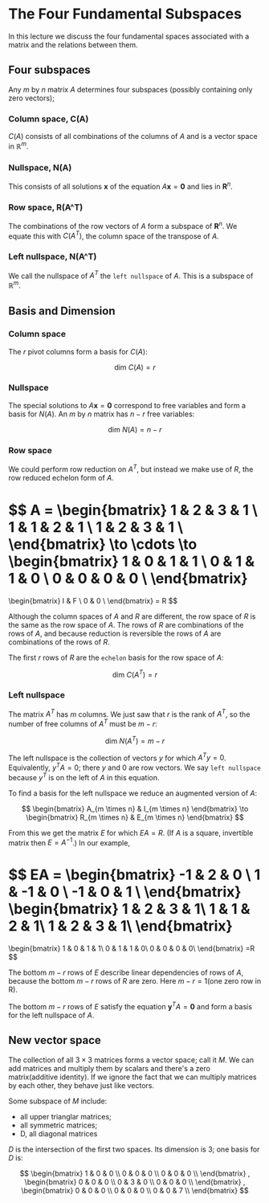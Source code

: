 # The Four Fundamental Subspaces

In this lecture we discuss the four fundamental spaces associated with a matrix and the relations between them.

## Four subspaces

Any $m$ by $n$ matrix $A$ determines four subspaces (possibly containing only zero vectors);

### Column space, C(A)

$C(A)$ consists of all combinations of the columns of $A$ and is a vector space in $\mathbb{R}^m$.

### Nullspace, N(A)

This consists of all solutions $\mathbf{x}$ of the equation $A\mathbf{x} = \mathbf{0}$ and lies in $\mathbf{R}^n$.

### Row space, R(A^T)

The combinations of the row vectors of $A$ form a subspace of $\mathbf{R}^n$. We equate this with $C(A^T)$, the column space of the transpose of $A$.

### Left nullspace, N(A^T)

We call the nullspace of $A^T$ the `left nullspace` of $A$. This is a subspace of $\mathbb{R}^m$.

## Basis and Dimension

### Column space

The $r$ pivot columns form a basis for $C(A)$:

$$
\text{dim } C(A) = r
$$

### Nullspace

The special solutions to $A\mathbf{x} = \mathbf{0}$ correspond to free variables and form a basis for $N(A)$. An $m$ by $n$ matrix has $n - r$ free variables:

$$
\text{dim } N(A) = n - r
$$

### Row space

We could perform row reduction on $A^T$, but instead we make use of $R$, the row reduced echelon form of $A$.

$$
A =
\begin{bmatrix}
1 & 2 & 3 & 1 \\
1 & 1 & 2 & 1 \\
1 & 2 & 3 & 1 \\
\end{bmatrix}
\to
\cdots
\to
\begin{bmatrix}
1 & 0 & 1 & 1 \\
0 & 1 & 1 & 0 \\
0 & 0 & 0 & 0 \\
\end{bmatrix}
=
\begin{bmatrix}
I & F \\
0 & 0 \\
\end{bmatrix}
= R
$$

Although the column spaces of $A$ and $R$ are different, the row space of $R$ is the same as the row space of $A$. The rows of $R$ are combinations of the rows of $A$, and because reduction is reversible the rows of $A$ are combinations of the rows of $R$.

The first $r$ rows of $R$ are the `echelon` basis for the row space of $A$:

$$
\text{dim } C(A^T) = r
$$

### Left nullspace

The matrix $A^T$ has $m$ columns. We just saw that $r$ is the rank of $A^T$, so the number of free columns of $A^T$ must be $m - r$:

$$
\text{dim } N(A^T) = m - r
$$

The left nullspace is the collection of vectors $y$ for which $A^Ty = 0$. Equivalently, $y^TA = 0$; there $y$ and $0$ are row vectors. We say `left nullspace` because $y^T$ is on the left of $A$ in this equation.

To find a basis for the left nullspace we reduce an augmented version of $A$:

$$
\begin{bmatrix}
A_{m \times n} & I_{m \times n}
\end{bmatrix}
\to
\begin{bmatrix}
R_{m \times n} & E_{m \times n}
\end{bmatrix}
$$

From this we get the matrix $E$ for which $EA = R$. (If $A$ is a square, invertible matrix then $E = A^{-1}$.) In our example,

$$
EA =
\begin{bmatrix}
-1 & 2 & 0 \\
1 & -1 & 0 \\
-1 & 0 & 1 \\
\end{bmatrix}
\begin{bmatrix}
1 & 2 & 3 & 1\\
1 & 1 & 2 & 1\\
1 & 2 & 3 & 1\\
\end{bmatrix}
=
\begin{bmatrix}
1 & 0 & 1 & 1\\
0 & 1 & 1 & 0\\
0 & 0 & 0 & 0\\
\end{bmatrix}
=R
$$

The bottom $m - r$ rows of $E$ describe linear dependencies of rows of $A$, because the bottom $m - r$ rows of $R$ are zero. Here $m - r = 1$(one zero row in R).

The bottom $m - r$ rows of $E$ satisfy the equation $\mathbf{y}^TA=\mathbf{0}$ and form a basis for the left nullspace of $A$.

## New vector space

The collection of all $3 \times 3$ matrices forms a vector space; call it $M$. We can add matrices and multiply them by scalars and there's a zero matrix(additive identity). If we ignore the fact that we can multiply matrices by each other, they behave just like vectors.

Some subspace of $M$ include:

- all upper trianglar matrices;
- all symmetric matrices;
- D, all diagonal matrices

$D$ is the intersection of the first two spaces. Its dimension is $3$; one basis for $D$ is:

$$
\begin{bmatrix}
1 & 0 & 0 \\
0 & 0 & 0 \\
0 & 0 & 0 \\
\end{bmatrix}
,
\begin{bmatrix}
0 & 0 & 0 \\
0 & 3 & 0 \\
0 & 0 & 0 \\
\end{bmatrix}
,
\begin{bmatrix}
0 & 0 & 0 \\
0 & 0 & 0 \\
0 & 0 & 7 \\
\end{bmatrix}
$$
